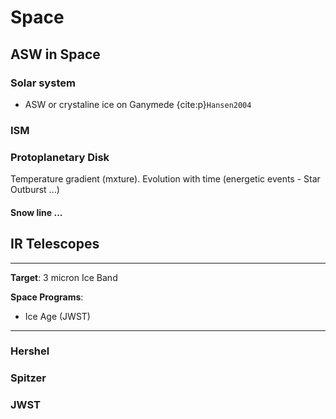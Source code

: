 # Space

## ASW in Space

### Solar system

- ASW or crystaline ice on Ganymede {cite:p}`Hansen2004`

### ISM


### Protoplanetary Disk

Temperature gradient (mxture). Evolution with time (energetic events - Star Outburst ...)

#### Snow line ...


## IR Telescopes

***
**Target**: 3 micron Ice Band

**Space Programs**:
- Ice Age (JWST)
***

### Hershel

### Spitzer

### JWST

